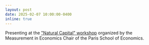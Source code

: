 ```yaml
---
layout: post
date: 2025-02-07 10:00:00-0400
inline: true
---
```

Presenting at the <a href='https://www.parisschoolofeconomics.eu/en/events/natural-capital/'>"Natural Capital" workshop</a> organized by the Measurement in Economics Chair of the Paris School of Economics.
